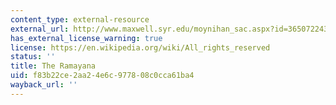 ```yaml
---
content_type: external-resource
external_url: http://www.maxwell.syr.edu/moynihan_sac.aspx?id=36507224353&terms=The+Ramayana
has_external_license_warning: true
license: https://en.wikipedia.org/wiki/All_rights_reserved
status: ''
title: The Ramayana
uid: f83b22ce-2aa2-4e6c-9778-08c0cca61ba4
wayback_url: ''
---
```

